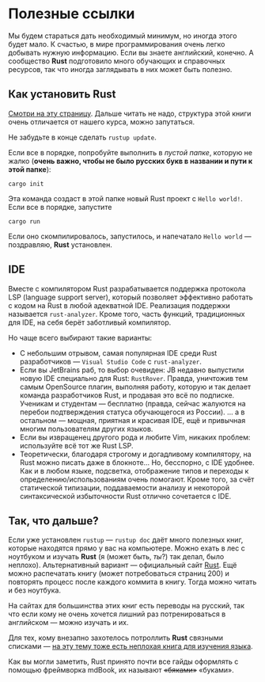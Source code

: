 # Полезные ссылки

Мы будем стараться дать необходимый минимум, но иногда этого будет мало.
К счастью, в мире программирования очень легко добывать нужную информацию.
Если вы знаете английский, конечно.
А сообщество **Rust** подготовило много обучающих и справочных ресурсов, так что иногда заглядывать в них может быть полезно.

## Как установить Rust

[Смотри на эту страницу](https://doc.rust-lang.ru/book/ch01-01-installation.html). Дальше читать не надо, структура этой книги очень отличается от нашего курса, можно запутаться.

Не забудьте в конце сделать `rustup update`.

Если все в порядке, попробуйте выполнить в _пустой папке_, которую не жалко (**очень важно, чтобы не было русских букв в названии и пути к этой папке**):

`cargo init`

Эта команда создаст в этой папке новый Rust проект с `Hello world!`. Если все в порядке, запустите

`cargo run`

Если оно скомпилировалось, запустилось, и напечатало `Hello world` — поздравляю, **Rust** установлен.

## IDE

Вместе с компилятором Rust разрабатывается поддержка протокола LSP (language support server), который позволяет эффективно работать с кодом на Rust в любой адекватной IDE. Реализация поддержки называется `rust-analyzer`. Кроме того, часть функций, традиционных для IDE, на себя берёт заботливый компилятор.

Но чаще всего выбирают такие варианты:

- С небольшим отрывом, самая популярная IDE среди Rust разработчиков — `Visual Studio Code` с `rust-analyzer`.
- Если вы JetBrains раб, то выбор очевиден: JB недавно выпустили новую IDE специально для Rust: `RustRover`. Правда, уничтожив тем самым OpenSource плагин, выполняя работу, которую и так делает команда разработчиков Rust, и продавая это всё по подписке. Ученикам и студентам — бесплатно (правда, сейчас жалуются на перебои подтверждения статуса обучающегося из России).
… а в остальном — мощная, приятная и красивая IDE, ещё и привычная многим пользователям других языков.
- Если вы извращенец другого рода и любите Vim, никаких проблем: используйте всё тот же Rust LSP.
- Теоретически, благодаря строгому и догадливому компилятору, на Rust можно писать даже в блокноте… Но, бесспорно, с IDE удобнее. Как и в любом языке, подсветка, отображение типов и переходы к определению/использованиям очень помогают. Кроме того, за счёт статической типизации, поддаваемости анализу и некоторой синтаксической избыточности Rust отлично сочетается с IDE.

## Так, что дальше?

Если уже установлен `rustup` — `rustup doc` даёт много полезных книг, которые находятся прямо у вас на компьютере. Можно ехать в лес с ноутбуком и изучать **Rust** (я (может быть, _ты_?) так делал, было неплохо).
Альтернативный вариант — официальный сайт [Rust](https://www.rust-lang.org/learn).
Ещё можно распечатать книгу (может потребоваться страниц 200) и повторять процесс после каждого коммита в книгу. Тогда можно читать и без ноутбука.

На сайтах для большинства этих книг есть переводы на русский, так что если кому не очень хочется лишний раз потренироваться в английском — можно изучать и их.

Для тех, кому внезапно захотелось потроллить **Rust** связными списками — [на эту тему тоже есть неплохая книга для изучения языка](https://rust-unofficial.github.io/too-many-lists/).

Как вы могли заметить, Rust принято почти все гайды оформлять с помощью фреймворка mdBook, их называют ~~«бяками»~~ «буками».

